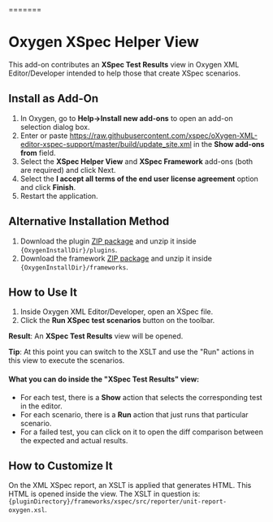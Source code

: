 
=======
# Oxygen XSpec Helper View

This add-on contributes an **XSpec Test Results** view in Oxygen XML Editor/Developer intended to help those that create XSpec scenarios.

Install as Add-On
-----------------

1. In Oxygen, go to **Help->Install new add-ons** to open an add-on selection dialog box.
2. Enter or paste https://raw.githubusercontent.com/xspec/oXygen-XML-editor-xspec-support/master/build/update_site.xml in the **Show add-ons from** field.
3. Select the **XSpec Helper View** and **XSpec Framework** add-ons (both are required) and click Next.
4. Select the **I accept all terms of the end user license agreement** option and click **Finish**.
5. Restart the application.

Alternative Installation Method
-----

1. Download the plugin [ZIP package](https://github.com/AlexJitianu/oXygen-XML-editor-xspec-support/raw/master/build/xspec.support-1.0-SNAPSHOT-plugin.zip) and unzip it inside `{OxygenInstallDir}/plugins`.
2. Download the framework [ZIP package](https://github.com/AlexJitianu/oXygen-XML-editor-xspec-support/raw/master/build/xspec.zip) and unzip it inside `{OxygenInstallDir}/frameworks`.


How to Use It
-----------

1. Inside Oxygen XML Editor/Developer, open an XSpec file.
2. Click the **Run XSpec test scenarios** button on the toolbar.

**Result**: An **XSpec Test Results** view will be opened. 

**Tip**: At this point you can switch to the XSLT and use the "Run" actions in this view to execute the scenarios.


#### What you can do inside the "XSpec Test Results" view:

- For each test, there is a **Show** action that selects the corresponding test in the editor.
- For each scenario, there is a **Run** action that just runs that particular scenario.
- For a failed test, you can click on it to open the diff comparison between the expected and actual results.
 

How to Customize It
-------------------
On the XML XSpec report, an XSLT is applied that generates HTML. This HTML is opened inside the view. The XSLT in question 
is: `{pluginDirectory}/frameworks/xspec/src/reporter/unit-report-oxygen.xsl`.

